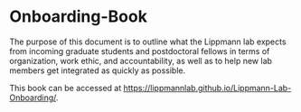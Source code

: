 # Onboarding-Book

The purpose of this document is to outline what the Lippmann lab expects from incoming graduate students and postdoctoral fellows in terms of organization, work ethic, and accountability, as well as to help new lab members get integrated as quickly as possible.

This book can be accessed at https://lippmannlab.github.io/Lippmann-Lab-Onboarding/. 

